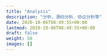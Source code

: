 ```yaml
---
title: "Analysis"
description: "分析，源码分析、协议分析等"
date: 2020-10-06T08:49:55+00:00
lastmod: 2020-10-06T08:49:55+00:00
draft: false
weight: 50
images: []
---
```

